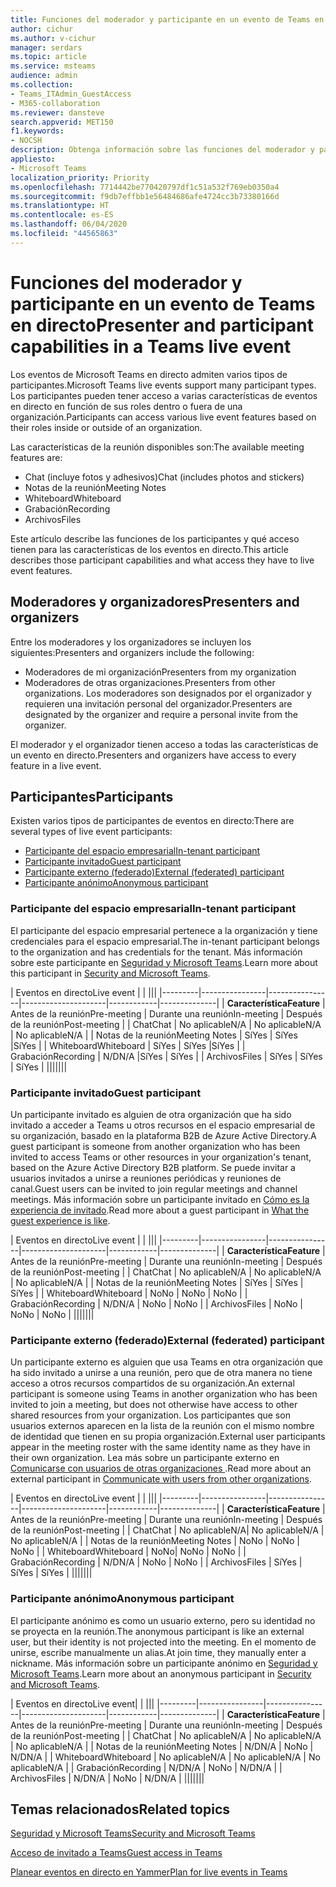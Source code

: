 ```yaml
---
title: Funciones del moderador y participante en un evento de Teams en directo
author: cichur
ms.author: v-cichur
manager: serdars
ms.topic: article
ms.service: msteams
audience: admin
ms.collection:
- Teams_ITAdmin_GuestAccess
- M365-collaboration
ms.reviewer: dansteve
search.appverid: MET150
f1.keywords:
- NOCSH
description: Obtenga información sobre las funciones del moderador y participante en un evento de Teams en directo.
appliesto:
- Microsoft Teams
localization_priority: Priority
ms.openlocfilehash: 7714442be770420797df1c51a532f769eb0350a4
ms.sourcegitcommit: f9db7effbb1e56484686afe4724cc3b73380166d
ms.translationtype: HT
ms.contentlocale: es-ES
ms.lasthandoff: 06/04/2020
ms.locfileid: "44565863"
---
```

<a name="presenter-and-participant-capabilities-in-a-teams-live-event"></a><span data-ttu-id="0ec2f-103">Funciones del moderador y participante en un evento de Teams en directo</span><span class="sxs-lookup"><span data-stu-id="0ec2f-103">Presenter and participant capabilities in a Teams live event</span></span>
======================================================

<span data-ttu-id="0ec2f-104">Los eventos de Microsoft Teams en directo admiten varios tipos de participantes.</span><span class="sxs-lookup"><span data-stu-id="0ec2f-104">Microsoft Teams live events support many participant types.</span></span> <span data-ttu-id="0ec2f-105">Los participantes pueden tener acceso a varias características de eventos en directo en función de sus roles dentro o fuera de una organización.</span><span class="sxs-lookup"><span data-stu-id="0ec2f-105">Participants can access various live event features based on their roles inside or outside of an organization.</span></span>

<span data-ttu-id="0ec2f-106">Las características de la reunión disponibles son:</span><span class="sxs-lookup"><span data-stu-id="0ec2f-106">The available meeting features are:</span></span>

- <span data-ttu-id="0ec2f-107">Chat (incluye fotos y adhesivos)</span><span class="sxs-lookup"><span data-stu-id="0ec2f-107">Chat (includes photos and stickers)</span></span>
- <span data-ttu-id="0ec2f-108">Notas de la reunión</span><span class="sxs-lookup"><span data-stu-id="0ec2f-108">Meeting Notes</span></span>
- <span data-ttu-id="0ec2f-109">Whiteboard</span><span class="sxs-lookup"><span data-stu-id="0ec2f-109">Whiteboard</span></span>
- <span data-ttu-id="0ec2f-110">Grabación</span><span class="sxs-lookup"><span data-stu-id="0ec2f-110">Recording</span></span>
- <span data-ttu-id="0ec2f-111">Archivos</span><span class="sxs-lookup"><span data-stu-id="0ec2f-111">Files</span></span>

<span data-ttu-id="0ec2f-112">Este artículo describe las funciones de los participantes y qué acceso tienen para las características de los eventos en directo.</span><span class="sxs-lookup"><span data-stu-id="0ec2f-112">This article describes those participant capabilities and what access they have to live event features.</span></span>

## <a name="presenters-and-organizers"></a><span data-ttu-id="0ec2f-113">Moderadores y organizadores</span><span class="sxs-lookup"><span data-stu-id="0ec2f-113">Presenters and organizers</span></span>

<span data-ttu-id="0ec2f-114">Entre los moderadores y los organizadores se incluyen los siguientes:</span><span class="sxs-lookup"><span data-stu-id="0ec2f-114">Presenters and organizers include the following:</span></span>

- <span data-ttu-id="0ec2f-115">Moderadores de mi organización</span><span class="sxs-lookup"><span data-stu-id="0ec2f-115">Presenters from my organization</span></span>
- <span data-ttu-id="0ec2f-116">Moderadores de otras organizaciones.</span><span class="sxs-lookup"><span data-stu-id="0ec2f-116">Presenters from other organizations.</span></span> <span data-ttu-id="0ec2f-117">Los moderadores son designados por el organizador y requieren una invitación personal del organizador.</span><span class="sxs-lookup"><span data-stu-id="0ec2f-117">Presenters are designated by the organizer and require a personal invite from the organizer.</span></span>

<span data-ttu-id="0ec2f-118">El moderador y el organizador tienen acceso a todas las características de un evento en directo.</span><span class="sxs-lookup"><span data-stu-id="0ec2f-118">Presenters and organizers have access to every feature in a live event.</span></span>

## <a name="participants"></a><span data-ttu-id="0ec2f-119">Participantes</span><span class="sxs-lookup"><span data-stu-id="0ec2f-119">Participants</span></span>

<span data-ttu-id="0ec2f-120">Existen varios tipos de participantes de eventos en directo:</span><span class="sxs-lookup"><span data-stu-id="0ec2f-120">There are several types of live event participants:</span></span>

- [<span data-ttu-id="0ec2f-121">Participante del espacio empresarial</span><span class="sxs-lookup"><span data-stu-id="0ec2f-121">In-tenant participant</span></span>](#in-tenant-participant)
- [<span data-ttu-id="0ec2f-122">Participante invitado</span><span class="sxs-lookup"><span data-stu-id="0ec2f-122">Guest participant</span></span>](#guest-participant)
- [<span data-ttu-id="0ec2f-123">Participante externo (federado)</span><span class="sxs-lookup"><span data-stu-id="0ec2f-123">External (federated) participant</span></span>](#external-federated-participant)
- [<span data-ttu-id="0ec2f-124">Participante anónimo</span><span class="sxs-lookup"><span data-stu-id="0ec2f-124">Anonymous participant</span></span>](#anonymous-participant)

### <a name="in-tenant-participant"></a><span data-ttu-id="0ec2f-125">Participante del espacio empresarial</span><span class="sxs-lookup"><span data-stu-id="0ec2f-125">In-tenant participant</span></span>

<span data-ttu-id="0ec2f-126">El participante del espacio empresarial pertenece a la organización y tiene credenciales para el espacio empresarial.</span><span class="sxs-lookup"><span data-stu-id="0ec2f-126">The in-tenant participant belongs to the organization and has credentials for the tenant.</span></span> <span data-ttu-id="0ec2f-127">Más información sobre este participante en [Seguridad y Microsoft Teams](teams-security-guide.md#participant-types).</span><span class="sxs-lookup"><span data-stu-id="0ec2f-127">Learn more about this participant in [Security and Microsoft Teams](teams-security-guide.md#participant-types).</span></span>

| <span data-ttu-id="0ec2f-128">Eventos en directo</span><span class="sxs-lookup"><span data-stu-id="0ec2f-128">Live event</span></span> |  | |||
|---------|----------------|----------------|---------------------|------------|--------------|
|  <span data-ttu-id="0ec2f-129">**Característica**</span><span class="sxs-lookup"><span data-stu-id="0ec2f-129">**Feature**</span></span>       | <span data-ttu-id="0ec2f-130">Antes de la reunión</span><span class="sxs-lookup"><span data-stu-id="0ec2f-130">Pre-meeting</span></span> | <span data-ttu-id="0ec2f-131">Durante una reunión</span><span class="sxs-lookup"><span data-stu-id="0ec2f-131">In-meeting</span></span> | <span data-ttu-id="0ec2f-132">Después de la reunión</span><span class="sxs-lookup"><span data-stu-id="0ec2f-132">Post-meeting</span></span> |
| <span data-ttu-id="0ec2f-133">Chat</span><span class="sxs-lookup"><span data-stu-id="0ec2f-133">Chat</span></span> | <span data-ttu-id="0ec2f-134">No aplicable</span><span class="sxs-lookup"><span data-stu-id="0ec2f-134">N/A</span></span> | <span data-ttu-id="0ec2f-135">No aplicable</span><span class="sxs-lookup"><span data-stu-id="0ec2f-135">N/A</span></span> | <span data-ttu-id="0ec2f-136">No aplicable</span><span class="sxs-lookup"><span data-stu-id="0ec2f-136">N/A</span></span> |
| <span data-ttu-id="0ec2f-137">Notas de la reunión</span><span class="sxs-lookup"><span data-stu-id="0ec2f-137">Meeting Notes</span></span> | <span data-ttu-id="0ec2f-138">Sí</span><span class="sxs-lookup"><span data-stu-id="0ec2f-138">Yes</span></span> | <span data-ttu-id="0ec2f-139">Sí</span><span class="sxs-lookup"><span data-stu-id="0ec2f-139">Yes</span></span> |<span data-ttu-id="0ec2f-140">Sí</span><span class="sxs-lookup"><span data-stu-id="0ec2f-140">Yes</span></span> |
| <span data-ttu-id="0ec2f-141">Whiteboard</span><span class="sxs-lookup"><span data-stu-id="0ec2f-141">Whiteboard</span></span> | <span data-ttu-id="0ec2f-142">Sí</span><span class="sxs-lookup"><span data-stu-id="0ec2f-142">Yes</span></span> | <span data-ttu-id="0ec2f-143">Sí</span><span class="sxs-lookup"><span data-stu-id="0ec2f-143">Yes</span></span> |<span data-ttu-id="0ec2f-144">Sí</span><span class="sxs-lookup"><span data-stu-id="0ec2f-144">Yes</span></span> |
| <span data-ttu-id="0ec2f-145">Grabación</span><span class="sxs-lookup"><span data-stu-id="0ec2f-145">Recording</span></span> | <span data-ttu-id="0ec2f-146">N/D</span><span class="sxs-lookup"><span data-stu-id="0ec2f-146">N/A</span></span> |<span data-ttu-id="0ec2f-147">Sí</span><span class="sxs-lookup"><span data-stu-id="0ec2f-147">Yes</span></span> | <span data-ttu-id="0ec2f-148">Sí</span><span class="sxs-lookup"><span data-stu-id="0ec2f-148">Yes</span></span> |
| <span data-ttu-id="0ec2f-149">Archivos</span><span class="sxs-lookup"><span data-stu-id="0ec2f-149">Files</span></span> | <span data-ttu-id="0ec2f-150">Sí</span><span class="sxs-lookup"><span data-stu-id="0ec2f-150">Yes</span></span> | <span data-ttu-id="0ec2f-151">Sí</span><span class="sxs-lookup"><span data-stu-id="0ec2f-151">Yes</span></span> | <span data-ttu-id="0ec2f-152">Sí</span><span class="sxs-lookup"><span data-stu-id="0ec2f-152">Yes</span></span> |
|||||||


### <a name="guest-participant"></a><span data-ttu-id="0ec2f-153">Participante invitado</span><span class="sxs-lookup"><span data-stu-id="0ec2f-153">Guest participant</span></span>

<span data-ttu-id="0ec2f-154">Un participante invitado es alguien de otra organización que ha sido invitado a acceder a Teams u otros recursos en el espacio empresarial de su organización, basado en la plataforma B2B de Azure Active Directory.</span><span class="sxs-lookup"><span data-stu-id="0ec2f-154">A guest participant is someone from another organization who has been invited to access Teams or other resources in your organization's tenant, based on the Azure Active Directory B2B platform.</span></span> <span data-ttu-id="0ec2f-155">Se puede invitar a usuarios invitados a unirse a reuniones periódicas y reuniones de canal.</span><span class="sxs-lookup"><span data-stu-id="0ec2f-155">Guest users can be invited to join regular meetings and channel meetings.</span></span> <span data-ttu-id="0ec2f-156">Más información sobre un participante invitado en [Cómo es la experiencia de invitado](guest-experience.md#comparison-of-team-member-and-guest-capabilities).</span><span class="sxs-lookup"><span data-stu-id="0ec2f-156">Read more about a guest participant in [What the guest experience is like](guest-experience.md#comparison-of-team-member-and-guest-capabilities).</span></span>

| <span data-ttu-id="0ec2f-157">Eventos en directo</span><span class="sxs-lookup"><span data-stu-id="0ec2f-157">Live event</span></span>  | | |||
|---------|----------------|----------------|---------------------|------------|--------------|
| <span data-ttu-id="0ec2f-158">**Característica**</span><span class="sxs-lookup"><span data-stu-id="0ec2f-158">**Feature**</span></span>        | <span data-ttu-id="0ec2f-159">Antes de la reunión</span><span class="sxs-lookup"><span data-stu-id="0ec2f-159">Pre-meeting</span></span> | <span data-ttu-id="0ec2f-160">Durante una reunión</span><span class="sxs-lookup"><span data-stu-id="0ec2f-160">In-meeting</span></span> | <span data-ttu-id="0ec2f-161">Después de la reunión</span><span class="sxs-lookup"><span data-stu-id="0ec2f-161">Post-meeting</span></span> |
| <span data-ttu-id="0ec2f-162">Chat</span><span class="sxs-lookup"><span data-stu-id="0ec2f-162">Chat</span></span> | <span data-ttu-id="0ec2f-163">No aplicable</span><span class="sxs-lookup"><span data-stu-id="0ec2f-163">N/A</span></span> | <span data-ttu-id="0ec2f-164">No aplicable</span><span class="sxs-lookup"><span data-stu-id="0ec2f-164">N/A</span></span> | <span data-ttu-id="0ec2f-165">No aplicable</span><span class="sxs-lookup"><span data-stu-id="0ec2f-165">N/A</span></span> |
| <span data-ttu-id="0ec2f-166">Notas de la reunión</span><span class="sxs-lookup"><span data-stu-id="0ec2f-166">Meeting Notes</span></span> | <span data-ttu-id="0ec2f-167">Sí</span><span class="sxs-lookup"><span data-stu-id="0ec2f-167">Yes</span></span> | <span data-ttu-id="0ec2f-168">Sí</span><span class="sxs-lookup"><span data-stu-id="0ec2f-168">Yes</span></span> | <span data-ttu-id="0ec2f-169">Sí</span><span class="sxs-lookup"><span data-stu-id="0ec2f-169">Yes</span></span> |
| <span data-ttu-id="0ec2f-170">Whiteboard</span><span class="sxs-lookup"><span data-stu-id="0ec2f-170">Whiteboard</span></span> | <span data-ttu-id="0ec2f-171">No</span><span class="sxs-lookup"><span data-stu-id="0ec2f-171">No</span></span> | <span data-ttu-id="0ec2f-172">No</span><span class="sxs-lookup"><span data-stu-id="0ec2f-172">No</span></span> | <span data-ttu-id="0ec2f-173">No</span><span class="sxs-lookup"><span data-stu-id="0ec2f-173">No</span></span> |
| <span data-ttu-id="0ec2f-174">Grabación</span><span class="sxs-lookup"><span data-stu-id="0ec2f-174">Recording</span></span> | <span data-ttu-id="0ec2f-175">N/D</span><span class="sxs-lookup"><span data-stu-id="0ec2f-175">N/A</span></span> | <span data-ttu-id="0ec2f-176">No</span><span class="sxs-lookup"><span data-stu-id="0ec2f-176">No</span></span> | <span data-ttu-id="0ec2f-177">No</span><span class="sxs-lookup"><span data-stu-id="0ec2f-177">No</span></span> |
| <span data-ttu-id="0ec2f-178">Archivos</span><span class="sxs-lookup"><span data-stu-id="0ec2f-178">Files</span></span> | <span data-ttu-id="0ec2f-179">No</span><span class="sxs-lookup"><span data-stu-id="0ec2f-179">No</span></span> | <span data-ttu-id="0ec2f-180">No</span><span class="sxs-lookup"><span data-stu-id="0ec2f-180">No</span></span> | <span data-ttu-id="0ec2f-181">No</span><span class="sxs-lookup"><span data-stu-id="0ec2f-181">No</span></span> |
|||||||


### <a name="external-federated-participant"></a><span data-ttu-id="0ec2f-182">Participante externo (federado)</span><span class="sxs-lookup"><span data-stu-id="0ec2f-182">External (federated) participant</span></span>

<span data-ttu-id="0ec2f-183">Un participante externo es alguien que usa Teams en otra organización que ha sido invitado a unirse a una reunión, pero que de otra manera no tiene acceso a otros recursos compartidos de su organización.</span><span class="sxs-lookup"><span data-stu-id="0ec2f-183">An external participant is someone using Teams in another organization who has been invited to join a meeting, but does not otherwise have access to other shared resources from your organization.</span></span> <span data-ttu-id="0ec2f-184">Los participantes que son usuarios externos aparecen en la lista de la reunión con el mismo nombre de identidad que tienen en su propia organización.</span><span class="sxs-lookup"><span data-stu-id="0ec2f-184">External user participants appear in the meeting roster with the same identity name as they have in their own organization.</span></span> <span data-ttu-id="0ec2f-185">Lea más sobre un participante externo en [Comunicarse con usuarios de otras organizaciones ](communicate-with-users-from-other-organizations.md#external-access).</span><span class="sxs-lookup"><span data-stu-id="0ec2f-185">Read more about an external participant in [Communicate with users from other organizations](communicate-with-users-from-other-organizations.md#external-access).</span></span>

| <span data-ttu-id="0ec2f-186">Eventos en directo</span><span class="sxs-lookup"><span data-stu-id="0ec2f-186">Live event</span></span> |  | |||
|---------|----------------|----------------|---------------------|------------|--------------|
|  <span data-ttu-id="0ec2f-187">**Característica**</span><span class="sxs-lookup"><span data-stu-id="0ec2f-187">**Feature**</span></span>         | <span data-ttu-id="0ec2f-188">Antes de la reunión</span><span class="sxs-lookup"><span data-stu-id="0ec2f-188">Pre-meeting</span></span> | <span data-ttu-id="0ec2f-189">Durante una reunión</span><span class="sxs-lookup"><span data-stu-id="0ec2f-189">In-meeting</span></span> | <span data-ttu-id="0ec2f-190">Después de la reunión</span><span class="sxs-lookup"><span data-stu-id="0ec2f-190">Post-meeting</span></span> |
| <span data-ttu-id="0ec2f-191">Chat</span><span class="sxs-lookup"><span data-stu-id="0ec2f-191">Chat</span></span> | <span data-ttu-id="0ec2f-192">No aplicable</span><span class="sxs-lookup"><span data-stu-id="0ec2f-192">N/A</span></span>| <span data-ttu-id="0ec2f-193">No aplicable</span><span class="sxs-lookup"><span data-stu-id="0ec2f-193">N/A</span></span> | <span data-ttu-id="0ec2f-194">No aplicable</span><span class="sxs-lookup"><span data-stu-id="0ec2f-194">N/A</span></span> |
| <span data-ttu-id="0ec2f-195">Notas de la reunión</span><span class="sxs-lookup"><span data-stu-id="0ec2f-195">Meeting Notes</span></span> | <span data-ttu-id="0ec2f-196">No</span><span class="sxs-lookup"><span data-stu-id="0ec2f-196">No</span></span> | <span data-ttu-id="0ec2f-197">No</span><span class="sxs-lookup"><span data-stu-id="0ec2f-197">No</span></span> | <span data-ttu-id="0ec2f-198">No</span><span class="sxs-lookup"><span data-stu-id="0ec2f-198">No</span></span> |
| <span data-ttu-id="0ec2f-199">Whiteboard</span><span class="sxs-lookup"><span data-stu-id="0ec2f-199">Whiteboard</span></span> | <span data-ttu-id="0ec2f-200">No</span><span class="sxs-lookup"><span data-stu-id="0ec2f-200">No</span></span>| <span data-ttu-id="0ec2f-201">No</span><span class="sxs-lookup"><span data-stu-id="0ec2f-201">No</span></span> | <span data-ttu-id="0ec2f-202">No</span><span class="sxs-lookup"><span data-stu-id="0ec2f-202">No</span></span> |
| <span data-ttu-id="0ec2f-203">Grabación</span><span class="sxs-lookup"><span data-stu-id="0ec2f-203">Recording</span></span> | <span data-ttu-id="0ec2f-204">N/D</span><span class="sxs-lookup"><span data-stu-id="0ec2f-204">N/A</span></span> | <span data-ttu-id="0ec2f-205">No</span><span class="sxs-lookup"><span data-stu-id="0ec2f-205">No</span></span> | <span data-ttu-id="0ec2f-206">No</span><span class="sxs-lookup"><span data-stu-id="0ec2f-206">No</span></span> |
| <span data-ttu-id="0ec2f-207">Archivos</span><span class="sxs-lookup"><span data-stu-id="0ec2f-207">Files</span></span> | <span data-ttu-id="0ec2f-208">Sí</span><span class="sxs-lookup"><span data-stu-id="0ec2f-208">Yes</span></span> | <span data-ttu-id="0ec2f-209">Sí</span><span class="sxs-lookup"><span data-stu-id="0ec2f-209">Yes</span></span> | <span data-ttu-id="0ec2f-210">Sí</span><span class="sxs-lookup"><span data-stu-id="0ec2f-210">Yes</span></span> |
|||||||

### <a name="anonymous-participant"></a><span data-ttu-id="0ec2f-211">Participante anónimo</span><span class="sxs-lookup"><span data-stu-id="0ec2f-211">Anonymous participant</span></span>

<span data-ttu-id="0ec2f-212">El participante anónimo es como un usuario externo, pero su identidad no se proyecta en la reunión.</span><span class="sxs-lookup"><span data-stu-id="0ec2f-212">The anonymous participant is like an external user, but their identity is not projected into the meeting.</span></span> <span data-ttu-id="0ec2f-213">En el momento de unirse, escribe manualmente un alias.</span><span class="sxs-lookup"><span data-stu-id="0ec2f-213">At join time, they manually enter a nickname.</span></span> <span data-ttu-id="0ec2f-214">Más información sobre un participante anónimo en [Seguridad y Microsoft Teams](teams-security-guide.md#participant-types).</span><span class="sxs-lookup"><span data-stu-id="0ec2f-214">Learn more about an anonymous participant in [Security and Microsoft Teams](teams-security-guide.md#participant-types).</span></span>

| <span data-ttu-id="0ec2f-215">Eventos en directo</span><span class="sxs-lookup"><span data-stu-id="0ec2f-215">Live event</span></span>|  | |||
|---------|----------------|----------------|---------------------|------------|--------------|
| <span data-ttu-id="0ec2f-216">**Característica**</span><span class="sxs-lookup"><span data-stu-id="0ec2f-216">**Feature**</span></span>        | <span data-ttu-id="0ec2f-217">Antes de la reunión</span><span class="sxs-lookup"><span data-stu-id="0ec2f-217">Pre-meeting</span></span> | <span data-ttu-id="0ec2f-218">Durante una reunión</span><span class="sxs-lookup"><span data-stu-id="0ec2f-218">In-meeting</span></span> | <span data-ttu-id="0ec2f-219">Después de la reunión</span><span class="sxs-lookup"><span data-stu-id="0ec2f-219">Post-meeting</span></span> |
| <span data-ttu-id="0ec2f-220">Chat</span><span class="sxs-lookup"><span data-stu-id="0ec2f-220">Chat</span></span> | <span data-ttu-id="0ec2f-221">No aplicable</span><span class="sxs-lookup"><span data-stu-id="0ec2f-221">N/A</span></span> | <span data-ttu-id="0ec2f-222">No aplicable</span><span class="sxs-lookup"><span data-stu-id="0ec2f-222">N/A</span></span> | <span data-ttu-id="0ec2f-223">No aplicable</span><span class="sxs-lookup"><span data-stu-id="0ec2f-223">N/A</span></span> |
| <span data-ttu-id="0ec2f-224">Notas de la reunión</span><span class="sxs-lookup"><span data-stu-id="0ec2f-224">Meeting Notes</span></span> | <span data-ttu-id="0ec2f-225">N/D</span><span class="sxs-lookup"><span data-stu-id="0ec2f-225">N/A</span></span> | <span data-ttu-id="0ec2f-226">No</span><span class="sxs-lookup"><span data-stu-id="0ec2f-226">No</span></span> | <span data-ttu-id="0ec2f-227">N/D</span><span class="sxs-lookup"><span data-stu-id="0ec2f-227">N/A</span></span> |
| <span data-ttu-id="0ec2f-228">Whiteboard</span><span class="sxs-lookup"><span data-stu-id="0ec2f-228">Whiteboard</span></span> | <span data-ttu-id="0ec2f-229">No aplicable</span><span class="sxs-lookup"><span data-stu-id="0ec2f-229">N/A</span></span> | <span data-ttu-id="0ec2f-230">No aplicable</span><span class="sxs-lookup"><span data-stu-id="0ec2f-230">N/A</span></span> | <span data-ttu-id="0ec2f-231">No aplicable</span><span class="sxs-lookup"><span data-stu-id="0ec2f-231">N/A</span></span> |
| <span data-ttu-id="0ec2f-232">Grabación</span><span class="sxs-lookup"><span data-stu-id="0ec2f-232">Recording</span></span> | <span data-ttu-id="0ec2f-233">N/D</span><span class="sxs-lookup"><span data-stu-id="0ec2f-233">N/A</span></span> | <span data-ttu-id="0ec2f-234">No</span><span class="sxs-lookup"><span data-stu-id="0ec2f-234">No</span></span> | <span data-ttu-id="0ec2f-235">N/D</span><span class="sxs-lookup"><span data-stu-id="0ec2f-235">N/A</span></span> |
| <span data-ttu-id="0ec2f-236">Archivos</span><span class="sxs-lookup"><span data-stu-id="0ec2f-236">Files</span></span> | <span data-ttu-id="0ec2f-237">N/D</span><span class="sxs-lookup"><span data-stu-id="0ec2f-237">N/A</span></span> | <span data-ttu-id="0ec2f-238">No</span><span class="sxs-lookup"><span data-stu-id="0ec2f-238">No</span></span> | <span data-ttu-id="0ec2f-239">N/D</span><span class="sxs-lookup"><span data-stu-id="0ec2f-239">N/A</span></span> |
|||||||


## <a name="related-topics"></a><span data-ttu-id="0ec2f-240">Temas relacionados</span><span class="sxs-lookup"><span data-stu-id="0ec2f-240">Related topics</span></span>

[<span data-ttu-id="0ec2f-241">Seguridad y Microsoft Teams</span><span class="sxs-lookup"><span data-stu-id="0ec2f-241">Security and Microsoft Teams</span></span>](teams-security-guide.md)

[<span data-ttu-id="0ec2f-242">Acceso de invitado a Teams</span><span class="sxs-lookup"><span data-stu-id="0ec2f-242">Guest access in Teams</span></span>](guest-access.md)

[<span data-ttu-id="0ec2f-243">Planear eventos en directo en Yammer</span><span class="sxs-lookup"><span data-stu-id="0ec2f-243">Plan for live events in Teams</span></span>](teams-live-events/plan-for-teams-live-events.md)
